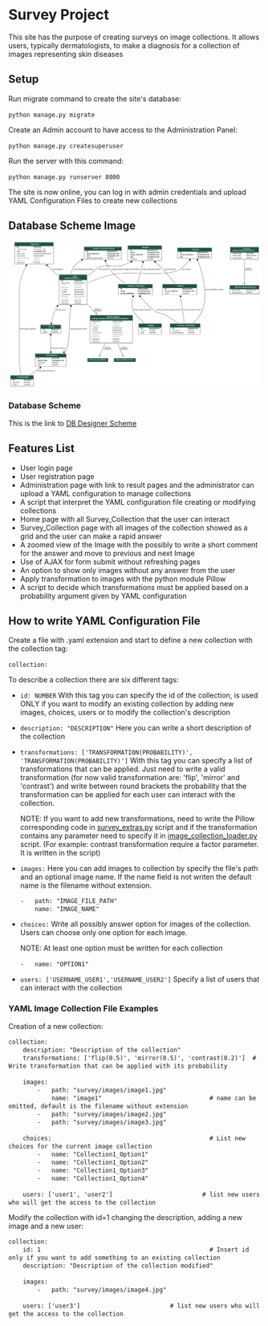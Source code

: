 # Survey Project
This site has the purpose of creating surveys on image collections. It allows users, typically dermatologists, to make a diagnosis for a collection of images representing skin diseases   

## Setup
Run migrate command to create the site's database:

`python manage.py migrate`

Create an Admin account to have access to the Administration Panel:

`python manage.py createsuperuser`

Run the server with this command:

`python manage.py runserver 8000`

The site is now online, you can log in with admin credentials and upload YAML Configuration Files to create new collections

## Database Scheme Image
![Database Image](db_image.png)

### Database Scheme
This is the link to [DB Designer Scheme](https://dbdesigner.page.link/egjKR3X2GqZGYSDZ8)

## Features List
- User login page
- User registration page
- Administration page with link to result pages and the administrator can upload a YAML configuration to manage collections
- A script that interpret the YAML configuration file creating or modifying collections 
- Home page with all Survey_Collection that the user can interact
- Survey_Collection page with all images of the collection showed as a grid and the user can make a rapid answer
- A zoomed view of the Image with the possibly to write a short comment for the answer and move to previous and next Image
- Use of AJAX for form submit without refreshing pages
- An option to show only images without any answer from the user
- Apply transformation to images with the python module Pillow
- A script to decide which transformations must be applied based on a probability argument given by YAML configuration

## How to write YAML Configuration File
Create a file with .yaml extension and start to define a new collection with the collection tag:

`collection:`

To describe a collection there are six different tags:

- `id: NUMBER`
    With this tag you can specify the id of the collection, is used ONLY if you want to modify an existing collection by adding new images, choices, users or to modify the collection's description

- `description: "DESCRIPTION"`
    Here you can write a short description of the collection

- `transformations: ['TRANSFORMATION(PROBABILITY)', 'TRANSFORMATION(PROBABILITY)']`
    With this tag you can specify a list of transformations that can be applied. Just need to write a valid transformation (for now valid transformation are: 'flip', 'mirror' and 'contrast') and write between round brackets the probability that the transformation can be applied for each user can interact with the collection.

    NOTE: If you want to add new transformations, need to write the Pillow corresponding code in [survey_extras.py](survey/templatetags/survey_extras.py) script and if the transformation contains any parameter need to specify it in [image_collection_loader.py](survey/scripts/image_collection_loader.py) script. (For example: contrast transformation require a factor parameter. It is written in the script)

- `images:`
    Here you can add images to collection by specify the file's path and an optional image name. If the name field is not writen the default name is the filename without extension.
    
    ```
    -   path: "IMAGE_FILE_PATH"
        name: "IMAGE_NAME"
    ```

- `choices:`
    Write all possibly answer option for images of the collection. Users can choose only one option for each image.

    NOTE: At least one option must be written for each collection

    `-   name: "OPTION1"`


- `users: ['USERNAME_USER1','USERNAME_USER2']`
    Specify a list of users that can interact with the collection
    
### YAML Image Collection File Examples
Creation of a new collection:
```
collection:
    description: "Description of the collection"
    transformations: ['flip(0.5)', 'mirror(0.5)', 'contrast(0.2)']  # Write transformation that can be applied with its probability

    images:
        -   path: "survey/images/image1.jpg"
            name: "image1"                              # name can be omitted, default is the filename without extension
        -   path: "survey/images/image2.jpg"
        -   path: "survey/images/image3.jpg"

    choices:                                            # List new choices for the current image collection
        -   name: "Collection1_Option1"
        -   name: "Collection1_Option2"
        -   name: "Collection1_Option3"
        -   name: "Collection1_Option4"

    users: ['user1', 'user2']                         # list new users who will get the access to the collection
```

Modify the collection with id=1 changing the description, adding a new image and a new user:
```
collection:
    id: 1                                               # Insert id only if you want to add something to an existing collection
    description: "Description of the collection modified"

    images:
        -   path: "survey/images/image4.jpg"

    users: ['user3']                         # list new users who will get the access to the collection
```

